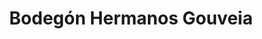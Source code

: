 ---
title: "Bodegón Hermanos Gouveia"
url: /punto-fijo/bodegon-hermanos-gouveia/
shop: Spirituosen
---